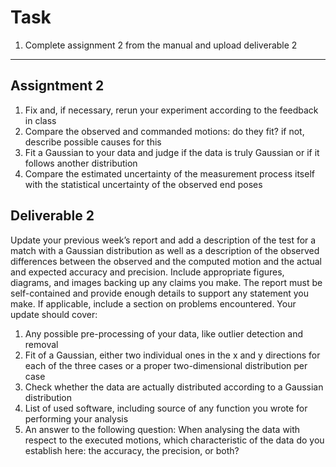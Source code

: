 # Task

1. Complete assignment 2 from the manual and upload deliverable 2

---

## Assigntment 2

1. Fix and, if necessary, rerun your experiment according to the feedback in class
2. Compare the observed and commanded motions: do they fit? if not, describe possible causes
for this
3. Fit a Gaussian to your data and judge if the data is truly Gaussian or if it follows another
distribution
4. Compare the estimated uncertainty of the measurement process itself with the statistical
uncertainty of the observed end poses

## Deliverable 2

Update your previous week’s report and add a description of the test for a match with a Gaussian
distribution as well as a description of the observed differences between the observed and the
computed motion and the actual and expected accuracy and precision. Include appropriate figures,
diagrams, and images backing up any claims you make. The report must be self-contained and
provide enough details to support any statement you make. If applicable, include a section on
problems encountered. Your update should cover:

1. Any possible pre-processing of your data, like outlier detection and removal
2. Fit of a Gaussian, either two individual ones in the x and y directions for each of the three
cases or a proper two-dimensional distribution per case
3. Check whether the data are actually distributed according to a Gaussian distribution
4. List of used software, including source of any function you wrote for performing your analysis
5. An answer to the following question: When analysing the data with respect to the executed
motions, which characteristic of the data do you establish here: the accuracy, the precision,
or both?
